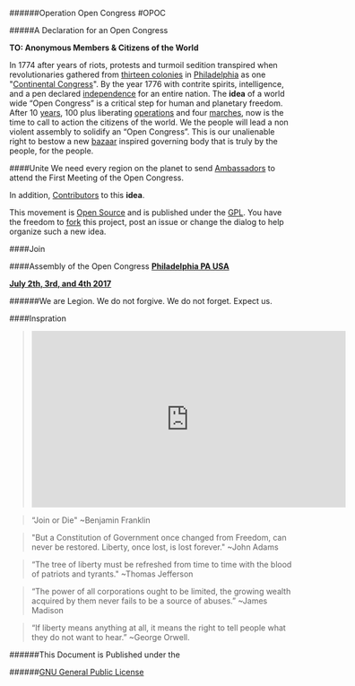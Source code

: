 
######Operation Open Congress #OPOC

#####A Declaration for an Open Congress

**TO: Anonymous Members & Citizens of the World**
 
In 1774 after years of riots, protests and turmoil sedition transpired when revolutionaries gathered from [thirteen colonies](https://en.wikipedia.org/wiki/Thirteen_Colonies) in [Philadelphia](https://en.wikipedia.org/wiki/Philadelphia) as one "[Continental Congress](https://en.wikipedia.org/wiki/Continental_Congress)". By the year 1776 with contrite spirits, intelligence, and a pen declared [independence](https://en.wikipedia.org/wiki/United_States_Declaration_of_Independence) for an entire nation. The **idea** of a world wide “Open Congress” is a critical step for human and planetary freedom. After 10 [years](https://en.wikipedia.org/wiki/Anonymous_(group)), 100 plus liberating [operations](https://en.wikipedia.org/wiki/Timeline_of_events_associated_with_Anonymous) and four [marches](https://en.wikipedia.org/wiki/Million_Mask_March), now is the time to call to action the citizens of the world. We the people will lead a non violent assembly to solidify an “Open Congress”. This is our unalienable right to bestow a new [bazaar](https://en.wikipedia.org/wiki/The_Cathedral_and_the_Bazaar) inspired governing body that is truly by the people, for the people. 

####Unite
We need every region on the planet to send [Ambassadors](https://en.wikipedia.org/wiki/Ambassador) to  attend the First Meeting of the Open Congress.

In addition, [Contributors](https://opensource.com/life/16/1/open-source-skills) to this **idea**. 

This movement is [Open Source](https://en.wikipedia.org/wiki/Open_source) and is published under the [GPL](https://www.gnu.org/licenses/gpl-3.0.txt). You have the freedom to [fork](https://help.github.com/articles/fork-a-repo/) this project, post an issue or change the dialog to help organize such a new idea.

####Join 

####Assembly of the Open Congress
**[Philadelphia PA USA](https://en.wikipedia.org/wiki/Philadelphia)**

**[July 2th, 3rd, and 4th 2017](https://en.wikipedia.org/wiki/Independence_Day_(United_States))**


######We are Legion. We do not forgive. We do not forget. Expect us.

####Inspration

><iframe width="560" height="315" src="https://www.youtube.com/embed/uKXNQROz4PA" frameborder="0" allowfullscreen></iframe>

>“Join or Die"
~Benjamin Franklin

>"But a Constitution of Government once changed from Freedom, can never be restored. Liberty, once lost, is lost forever."
~John Adams

>“The tree of liberty must be refreshed from time to time with the blood of patriots and tyrants." ~Thomas Jefferson

>“The power of all corporations ought to be limited, the growing wealth acquired by them never fails to be a source of abuses.”
~James Madison

>“If liberty means anything at all, it means the right to tell people what they do not want to hear.”
~George Orwell.

######This Document is Published under the
 
######[GNU General Public License](https://en.wikipedia.org/wiki/GNU_General_Public_License)

